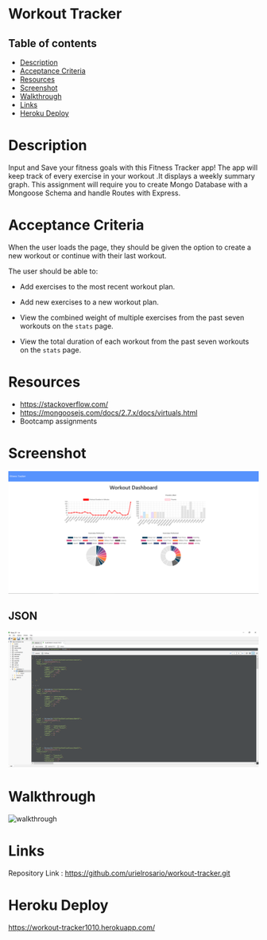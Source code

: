 # Workout Tracker

## Table of contents

- [Description](#Description)
- [Acceptance Criteria](#AcceptanceCriteria)
- [Resources](#Resources)
- [Screenshot](#Screenshot)
- [Walkthrough](#walkthrough)
- [Links](#Links)
- [Heroku Deploy](#HerokuDeploy)

# Description

Input and Save your fitness goals with this Fitness Tracker app! The app will keep track of every exercise in your workout .It displays a weekly summary graph. This assignment will require you to create Mongo Database with a Mongoose Schema and handle Routes with Express.

# Acceptance Criteria

When the user loads the page, they should be given the option to create a new workout or continue with their last workout.

The user should be able to:

- Add exercises to the most recent workout plan.

- Add new exercises to a new workout plan.

- View the combined weight of multiple exercises from the past seven workouts on the `stats` page.

- View the total duration of each workout from the past seven workouts on the `stats` page.

# Resources

- https://stackoverflow.com/
- https://mongoosejs.com/docs/2.7.x/docs/virtuals.html
- Bootcamp assignments

# Screenshot

![screenshot](assets/screenshot.png)

## JSON

![screenshot](assets/json.png)

# Walkthrough

![walkthrough](assets/walkthrough.gif)

# Links

Repository Link : https://github.com/urielrosario/workout-tracker.git

# Heroku Deploy

https://workout-tracker1010.herokuapp.com/
